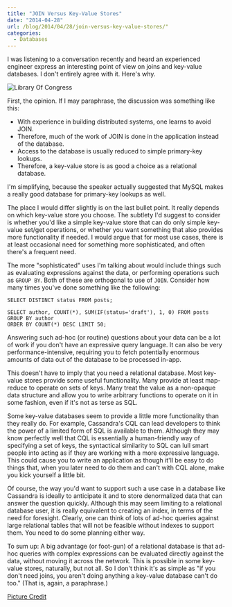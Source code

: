```yaml
---
title: "JOIN Versus Key-Value Stores"
date: "2014-04-28"
url: /blog/2014/04/28/join-versus-key-value-stores/"
categories:
  - Databases
---
```


I was listening to a conversation recently and heard an experienced engineer express an interesting point of view on joins and key-value databases. I don't entirely agree with it. Here's why.

![Library Of Congress][1]

First, the opinion. If I may paraphrase, the discussion was something like this:

* With experience in building distributed systems, one learns to avoid JOIN.
* Therefore, much of the work of JOIN is done in the application instead of the database.
* Access to the database is usually reduced to simple primary-key lookups.
* Therefore, a key-value store is as good a choice as a relational database.

I'm simplifying, because the speaker actually suggested that MySQL makes a really good database for primary-key lookups as well.

The place I would differ slightly is on the last bullet point. It really depends on which key-value store you choose. The subtlety I'd suggest to consider is whether you'd like a simple key-value store that can do only simple key-value set/get operations, or whether you want something that also provides more functionality if needed. I would argue that for most use cases, there is at least occasional need for something more sophisticated, and often there's a frequent need.

The more "sophisticated" uses I'm talking about would include things such as evaluating expressions against the data, or performing operations such as `GROUP BY`. Both of these are orthogonal to use of `JOIN`. Consider how many times you've done something like the following:

```
SELECT DISTINCT status FROM posts;

SELECT author, COUNT(*), SUM(IF(status='draft'), 1, 0) FROM posts
GROUP BY author
ORDER BY COUNT(*) DESC LIMIT 50;
```

Answering such ad-hoc (or routine) questions about your data can be a lot of work if you don't have an expressive query language. It can also be very performance-intensive, requiring you to fetch potentially enormous amounts of data out of the database to be processed in-app.

This doesn't have to imply that you need a relational database. Most key-value stores provide some useful functionality. Many provide at least map-reduce to operate on sets of keys. Many treat the value as a non-opaque data structure and allow you to write arbitrary functions to operate on it in some fashion, even if it's not as terse as SQL.

Some key-value databases seem to provide a little more functionality than they really do. For example, Cassandra's CQL can lead developers to think the power of a limited form of SQL is available to them. Although they may know perfectly well that CQL is essentially a human-friendly way of specifying a set of keys, the syntactical similarity to SQL can lull smart people into acting as if they are working with a more expressive language. This could cause you to write an application as though it'll be easy to do things that, when you later need to do them and can't with CQL alone, make you kick yourself a little bit.

Of course, the way you'd want to support such a use case in a database like Cassandra is ideally to anticipate it and to store denormalized data that can answer the question quickly. Although this may seem limiting to a relational database user, it is really equivalent to creating an index, in terms of the need for foresight. Clearly, one can think of lots of ad-hoc queries against large relational tables that will not be feasible without indexes to support them. You need to do some planning either way.

To sum up: A big advantage (or foot-gun) of a relational database is that ad-hoc queries with complex expressions can be evaluated directly against the data, without moving it across the network. This is possible in some key-value stores, naturally, but not all. So I don't think it's as simple as "if you don't need joins, you aren't doing anything a key-value database can't do too." (That is, again, a paraphrase.)

[Picture Credit](https://www.flickr.com/photos/glynlowe/8494249683/)

[1]: /media/2014/04/loc.jpg
